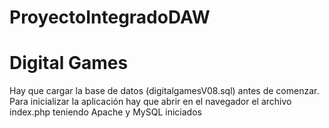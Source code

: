 # ProyectoIntegradoDAW
# Digital Games
Hay que cargar la base de datos (digitalgamesV08.sql) antes de comenzar.
Para inicializar la aplicación hay que abrir en el navegador el archivo index.php teniendo Apache y MySQL iniciados

